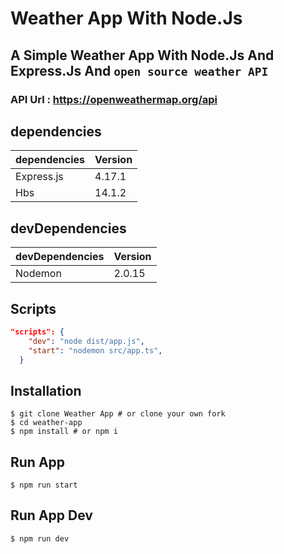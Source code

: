 # Weather App With Node.Js
## A Simple Weather App With Node.Js And Express.Js And ``` open source weather API ```
### API Url : https://openweathermap.org/api

## dependencies 

| dependencies              | Version     |
| ----------------          | ----------- |
| Express.js                | 4.17.1      |
| Hbs                       | 14.1.2      |



## devDependencies

| devDependencies           | Version     |
| ----------------          | ----------- |
| Nodemon                   | 2.0.15      |


## Scripts

```json
"scripts": {
    "dev": "node dist/app.js",
    "start": "nodemon src/app.ts",
  }
```
## Installation

```shell
$ git clone Weather App # or clone your own fork
$ cd weather-app
$ npm install # or npm i
```
## Run App
```shell
$ npm run start
```
## Run App Dev
```shell
$ npm run dev
```









